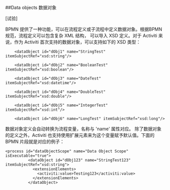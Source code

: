##Data objects 数据对象

[试验]

BPMN 提供了一种功能，可以在流程定义或子流程中定义数据对象。根据BPMN 规范，流程定义可以包含复杂 XML 结构， 可以导入 XSD 定义。对于 Activiti 来说，作为 Activiti 首次支持的数据对象，可以支持如下的 XSD 类型：

```
	<dataObject id="dObj1" name="StringTest" itemSubjectRef="xsd:string"/>
```

```
	<dataObject id="dObj2" name="BooleanTest" itemSubjectRef="xsd:boolean"/>
```	

```
	<dataObject id="dObj3" name="DateTest" itemSubjectRef="xsd:datetime"/>
```

```	
	<dataObject id="dObj4" name="DoubleTest" itemSubjectRef="xsd:double"/>
```	

```
	<dataObject id="dObj5" name="IntegerTest" itemSubjectRef="xsd:int"/>
```

```	
	<dataObject id="dObj6" name="LongTest" itemSubjectRef="xsd:long"/>
```

数据对象定义会自动转换为流程变量，名称与 'name' 属性对应。 除了数据对象的定义之外，Activiti 也支持使用扩展元素来为这个变量赋予默认值。下面的 BPMN 片段就是对应的例子：
	
	<process id="dataObjectScope" name="Data Object Scope" isExecutable="true">
	          <dataObject id="dObj123" name="StringTest123" itemSubjectRef="xsd:string">
	            <extensionElements>
	              <activiti:value>Testing123</activiti:value>
	            </extensionElements>
	          </dataObject>
	      

